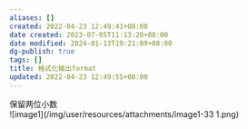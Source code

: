 ```yaml
---
aliases: []
created: 2022-04-23 12:49:41+08:00
date created: 2023-07-05T11:13:20+08:00
date modified: 2024-01-13T19:21:09+08:00
dg-publish: true
tags: []
title: 格式化输出format
updated: 2022-04-23 12:49:55+08:00
---
```


保留两位小数  
![image1](/img/user/resources/attachments/image1-33 1.png)